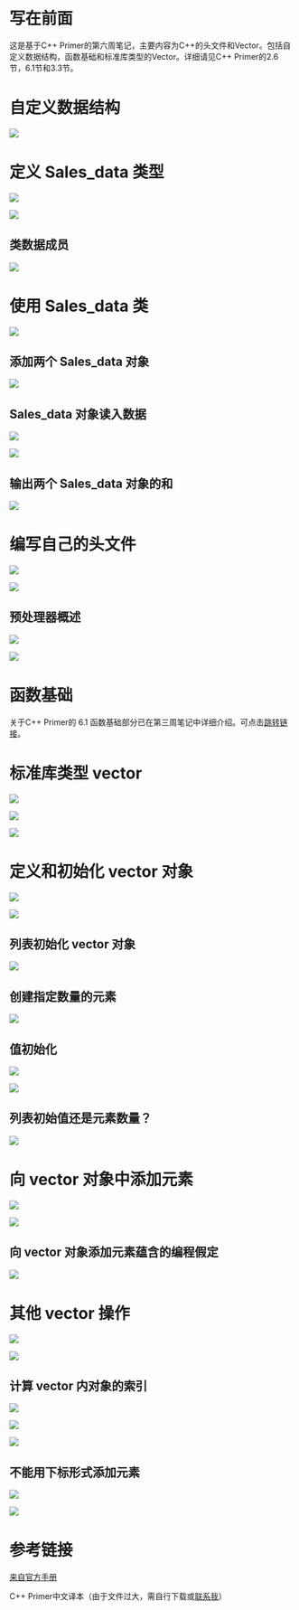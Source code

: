 # 写在前面

这是基于C++ Primer的第六周笔记，主要内容为C++的头文件和Vector。包括自定义数据结构，函数基础和标准库类型的Vector。详细请见C++ Primer的2.6节，6.1节和3.3节。

# 自定义数据结构

![](https://raw.githubusercontent.com/liutiantian233/Blog/master/201902/sixth-week-2.png)

# 定义 Sales_data 类型

![](https://raw.githubusercontent.com/liutiantian233/Blog/master/201902/sixth-week-3.png)

![](https://raw.githubusercontent.com/liutiantian233/Blog/master/201902/sixth-week-4.png)

## 类数据成员

![](https://raw.githubusercontent.com/liutiantian233/Blog/master/201902/sixth-week-5.png)

# 使用 Sales_data 类

![](https://raw.githubusercontent.com/liutiantian233/Blog/master/201902/sixth-week-6.png)

## 添加两个 Sales_data 对象

![](https://raw.githubusercontent.com/liutiantian233/Blog/master/201902/sixth-week-7.png)

## Sales_data 对象读入数据

![](https://raw.githubusercontent.com/liutiantian233/Blog/master/201902/sixth-week-8.png)

![](https://raw.githubusercontent.com/liutiantian233/Blog/master/201902/sixth-week-9.png)

## 输出两个 Sales_data 对象的和

![](https://raw.githubusercontent.com/liutiantian233/Blog/master/201902/sixth-week-10.png)

# 编写自己的头文件

![](https://raw.githubusercontent.com/liutiantian233/Blog/master/201902/sixth-week-11.png)

![](https://raw.githubusercontent.com/liutiantian233/Blog/master/201902/sixth-week-12.png)

## 预处理器概述

![](https://raw.githubusercontent.com/liutiantian233/Blog/master/201902/sixth-week-13.png)

![](https://raw.githubusercontent.com/liutiantian233/Blog/master/201902/sixth-week-14.png)

# 函数基础

关于C++ Primer的 6.1 函数基础部分已在第三周笔记中详细介绍。可点击[跳转链接](https://github.com/liutiantian233/Blog/blob/master/基于Primer的笔记/基于Primer第%203%20周的笔记.md)。

# 标准库类型 vector

![](https://raw.githubusercontent.com/liutiantian233/Blog/master/201902/sixth-week-15.png)

![](https://raw.githubusercontent.com/liutiantian233/Blog/master/201902/sixth-week-16.png)

![](https://raw.githubusercontent.com/liutiantian233/Blog/master/201902/sixth-week-17.png)

# 定义和初始化 vector 对象

![](https://raw.githubusercontent.com/liutiantian233/Blog/master/201902/sixth-week-18.png)

![](https://raw.githubusercontent.com/liutiantian233/Blog/master/201902/sixth-week-19.png)

## 列表初始化 vector 对象

![](https://raw.githubusercontent.com/liutiantian233/Blog/master/201902/sixth-week-20.png)

## 创建指定数量的元素

![](https://raw.githubusercontent.com/liutiantian233/Blog/master/201902/sixth-week-21.png)

## 值初始化

![](https://raw.githubusercontent.com/liutiantian233/Blog/master/201902/sixth-week-22.png)

![](https://raw.githubusercontent.com/liutiantian233/Blog/master/201902/sixth-week-23.png)

## 列表初始值还是元素数量？

![](https://raw.githubusercontent.com/liutiantian233/Blog/master/201902/sixth-week-24.png)

# 向 vector 对象中添加元素

![](https://raw.githubusercontent.com/liutiantian233/Blog/master/201902/sixth-week-25.png)

![](https://raw.githubusercontent.com/liutiantian233/Blog/master/201902/sixth-week-26.png)

## 向 vector 对象添加元素蕴含的编程假定

![](https://raw.githubusercontent.com/liutiantian233/Blog/master/201902/sixth-week-27.png)

# 其他 vector 操作

![](https://raw.githubusercontent.com/liutiantian233/Blog/master/201902/sixth-week-28.png)

![](https://raw.githubusercontent.com/liutiantian233/Blog/master/201902/sixth-week-29.png)

## 计算 vector 内对象的索引

![](https://raw.githubusercontent.com/liutiantian233/Blog/master/201902/sixth-week-30.png)

![](https://raw.githubusercontent.com/liutiantian233/Blog/master/201902/sixth-week-31.png)

![](https://raw.githubusercontent.com/liutiantian233/Blog/master/201902/sixth-week-32.png)

## 不能用下标形式添加元素

![](https://raw.githubusercontent.com/liutiantian233/Blog/master/201902/sixth-week-33.png)

![](https://raw.githubusercontent.com/liutiantian233/Blog/master/201902/sixth-week-34.png)

# 参考链接

[来自官方手册](https://zh.cppreference.com/w/首页)

C++ Primer中文译本（由于文件过大，需自行下载或[联系我](https://liutiantian233.github.io/about/)）
